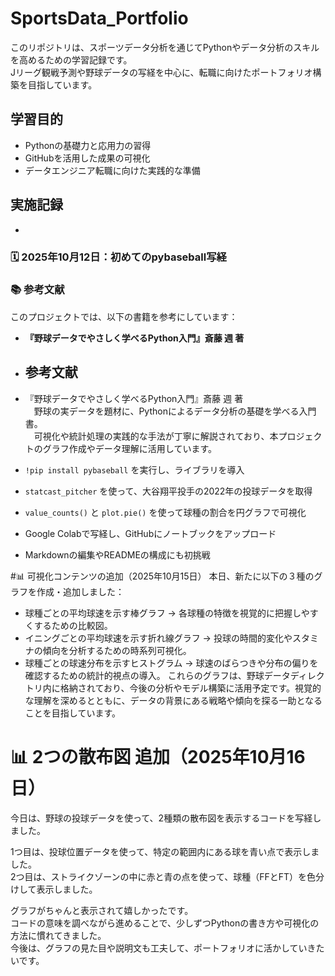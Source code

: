# SportsData_Portfolio

このリポジトリは、スポーツデータ分析を通じてPythonやデータ分析のスキルを高めるための学習記録です。  
Jリーグ観戦予測や野球データの写経を中心に、転職に向けたポートフォリオ構築を目指しています。

## 学習目的
- Pythonの基礎力と応用力の習得
- GitHubを活用した成果の可視化
- データエンジニア転職に向けた実践的な準備

## 実施記録
- 
### 🗓️ 2025年10月12日：初めてのpybaseball写経 
### 📚 参考文献

このプロジェクトでは、以下の書籍を参考にしています：

- **『野球データでやさしく学べるPython入門』斎藤 週 著**
- ## 参考文献

- 『野球データでやさしく学べるPython入門』斎藤 週 著  
　野球の実データを題材に、Pythonによるデータ分析の基礎を学べる入門書。  
　可視化や統計処理の実践的な手法が丁寧に解説されており、本プロジェクトのグラフ作成やデータ理解に活用しています。
- `!pip install pybaseball` を実行し、ライブラリを導入
- `statcast_pitcher` を使って、大谷翔平投手の2022年の投球データを取得
- `value_counts()` と `plot.pie()` を使って球種の割合を円グラフで可視化
- Google Colabで写経し、GitHubにノートブックをアップロード
- Markdownの編集やREADMEの構成にも初挑戦


#📊 可視化コンテンツの追加（2025年10月15日）
本日、新たに以下の３種のグラフを作成・追加しました：
- 球種ごとの平均球速を示す棒グラフ
→ 各球種の特徴を視覚的に把握しやすくするための比較図。
- イニングごとの平均球速を示す折れ線グラフ
→ 投球の時間的変化やスタミナの傾向を分析するための時系列可視化。
- 球種ごとの球速分布を示すヒストグラム
→ 球速のばらつきや分布の偏りを確認するための統計的視点の導入。
これらのグラフは、野球データディレクトリ内に格納されており、今後の分析やモデル構築に活用予定です。視覚的な理解を深めるとともに、データの背景にある戦略や傾向を探る一助となることを目指しています。

# 📊 2つの散布図 追加（2025年10月16日）

今日は、野球の投球データを使って、2種類の散布図を表示するコードを写経しました。

1つ目は、投球位置データを使って、特定の範囲内にある球を青い点で表示しました。  
2つ目は、ストライクゾーンの中に赤と青の点を使って、球種（FFとFT）を色分けして表示しました。

グラフがちゃんと表示されて嬉しかったです。  
コードの意味を調べながら進めることで、少しずつPythonの書き方や可視化の方法に慣れてきました。  
今後は、グラフの見た目や説明文も工夫して、ポートフォリオに活かしていきたいです。


